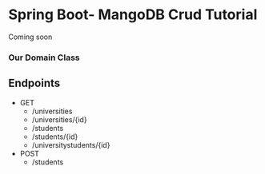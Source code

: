 # Spring Boot- MangoDB Crud Tutorial
Coming soon
  
  ### Our Domain Class
  
  ## Endpoints
<ul>
  <li>GET
    <ul>
      <li>/universities</li>
      <li>/universities/{id}</li>
      <li>/students</li>
      <li>/students/{id}</li>
      <li>/universitystudents/{id}</li>
    </ul>
  </li>
  <li>POST
    <ul>
      <li>/students</li>
    </ul>
  </li>
</ul>
